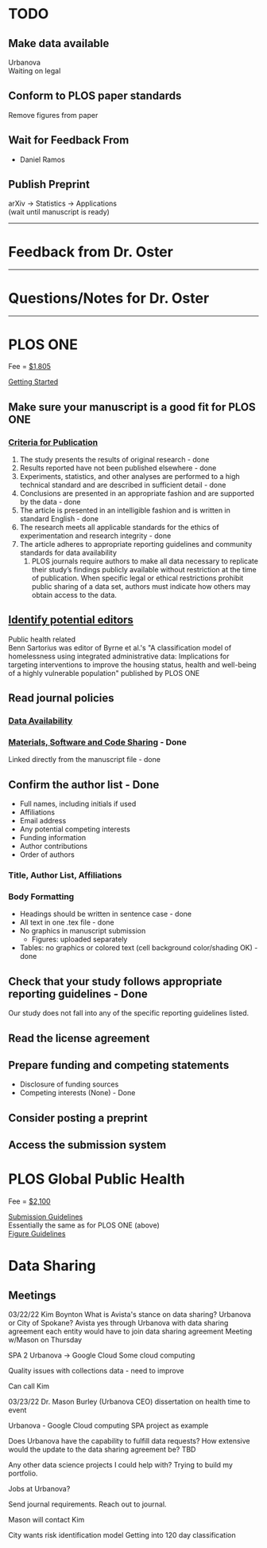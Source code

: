 # TODO
## Make data available
Urbanova  
Waiting on legal

## Conform to PLOS paper standards
Remove figures from paper

## Wait for Feedback From
* Daniel Ramos

## Publish Preprint
arXiv -> Statistics -> Applications  
(wait until manuscript is ready)

---
# Feedback from Dr. Oster

---
# Questions/Notes for Dr. Oster

---
# PLOS ONE
Fee = [\$1,805](https://plos.org/publish/fees/)  

[Getting Started](https://journals.plos.org/plosone/s/getting-started)  

## Make sure your manuscript is a good fit for PLOS ONE
### [Criteria for Publication](https://journals.plos.org/plosone/s/criteria-for-publication)
1. The study presents the results of original research - done
2. Results reported have not been published elsewhere - done
3. Experiments, statistics, and other analyses are performed to a high technical standard and are described in sufficient detail - done
4. Conclusions are presented in an appropriate fashion and are supported by the data - done
5. The article is presented in an intelligible fashion and is written in standard English - done
6. The research meets all applicable standards for the ethics of experimentation and research integrity - done
7. The article adheres to appropriate reporting guidelines and community standards for data availability
   1. PLOS journals require authors to make all data necessary to replicate their study’s findings publicly available without restriction at the time of publication. When specific legal or ethical restrictions prohibit public sharing of a data set, authors must indicate how others may obtain access to the data.

## [Identify potential editors](https://journals.plos.org/plosone/static/editorial-board)
Public health related  
Benn Sartorius was editor of Byrne et al.'s "A classification model of homelessness using integrated administrative data: Implications for targeting interventions to improve the housing status, health and well-being of a highly vulnerable population" published by PLOS ONE

## Read journal policies
### [Data Availability](https://journals.plos.org/plosone/s/data-availability)
### [Materials, Software and Code Sharing](https://journals.plos.org/plosone/s/materials-software-and-code-sharing) - Done
Linked directly from the manuscript file - done

## Confirm the author list - Done
* Full names, including initials if used
* Affiliations
* Email address
* Any potential competing interests
* Funding information
* Author contributions
* Order of authors

### Title, Author List, Affiliations
### Body Formatting
* Headings should be written in sentence case - done
* All text in one .tex file - done
* No graphics in manuscript submission
  * Figures: uploaded separately
* Tables: no graphics or colored text (cell background color/shading OK) - done

## Check that your study follows appropriate reporting guidelines - Done
Our study does not fall into any of the specific reporting guidelines listed.

## Read the license agreement
## Prepare funding and competing statements
* Disclosure of funding sources
* Competing interests (None) - Done

## Consider posting a preprint

## Access the submission system

# PLOS Global Public Health
Fee = [\$2,100](https://plos.org/publish/fees/)  

[Submission Guidelines](https://journals.plos.org/globalpublichealth/s/submission-guidelines)  
Essentially the same as for PLOS ONE (above)  
[Figure Guidelines](https://journals.plos.org/globalpublichealth/s/figures)

# Data Sharing
## Meetings
03/22/22
Kim Boynton
What is Avista's stance on data sharing? Urbanova or City of Spokane?
Avista yes through Urbanova with data sharing agreement
  each entity would have to join data sharing agreement
  Meeting w/Mason on Thursday 

SPA 2
Urbanova -> Google Cloud
  Some cloud computing

Quality issues with collections data - need to improve

Can call Kim

03/23/22
Dr. Mason Burley (Urbanova CEO)
dissertation on health time to event

Urbanova - Google Cloud computing
SPA project as example

Does Urbanova have the capability to fulfill data requests?
How extensive would the update to the data sharing agreement be?
TBD

Any other data science projects I could help with? Trying to build my portfolio.

Jobs at Urbanova?

Send journal requirements.
Reach out to journal.

Mason will contact Kim

City wants risk identification model
Getting into 120 day classification